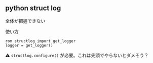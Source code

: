 ## python struct log

全体が把握できない

使い方

```
rom structlog import get_logger
logger = get_logger()
```

:warning: `structlog.configure()` が必要。これは先頭でやらないとダメそう？


